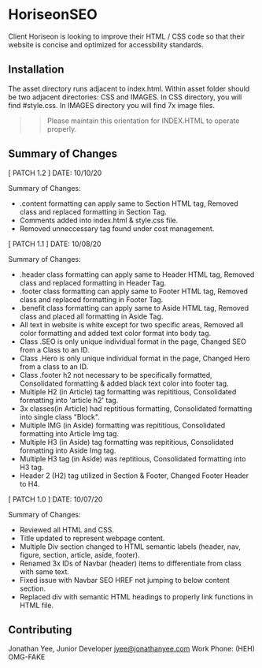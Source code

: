 # HoriseonSEO

Client Horiseon is looking to improve their HTML / CSS code so that their website is concise and optimized for accessbility standards. 

## Installation

The asset directory runs adjacent to index.html. 
Within asset folder should be two adjacent directories: CSS and IMAGES. 
In CSS directory, you will find #style.css. 
In IMAGES directory you will find 7x image files. 
>> Please maintain this orientation for INDEX.HTML to operate properly. 

## Summary of Changes

[ PATCH 1.2 ]
DATE: 10/10/20

Summary of Changes:

- .content formatting can apply same to Section HTML tag, Removed class and replaced formatting in Section Tag.
- Comments added into index.html & style.css file. 
- Removed unneccessary </img> tag found under cost management.

[ PATCH 1.1 ]
DATE: 10/08/20

Summary of Changes: 

 - .header class formatting can apply same to Header HTML tag, Removed class and replaced formatting in Header Tag.
 - .footer class formatting can apply same to Footer HTML tag, Removed class and replaced formatting in Footer Tag.
 - .benefit class formatting can apply same to Aside HTML tag, Removed class and placed all formatting in Aside Tag.
 - All text in website is white except for two specific areas, Removed all color formatting and added text color format into body tag.
 - Class .SEO is only unique individual format in the page, Changed SEO from a Class to an ID.
 - Class .Hero is only unique individual format in the page, Changed Hero from a class to an ID.
 - Class .footer h2 not necessary to be specifically formatted, Consolidated formatting & added black text color into footer tag.
 - Multiple H2 (in Article) tag formatting was repititious, Consolidated formatting into 'article h2' tag.
 - 3x classes(in Article) had reptitious formatting, Consolidated formatting into single class "Block".
 - Multiple IMG (in Aside) formatting was repititious, Consolidated formatting into Article Img tag.
 - Multiple H3 (in Aside) tag formatting was repititious, Consolidated formatting into Aside Img tag.
 - Multiple H3 tag (in Aside) was reptitious, Consolidated formatting into H3 tag.
 - Header 2 (H2) tag utilized in Section & Footer, Changed Footer Header to H4.

[ PATCH 1.0 ]
DATE: 10/07/20

Summary of Changes:

 - Reviewed all HTML and CSS.
 - Title updated to represent webpage content.
 - Multiple Div section changed to HTML semantic labels (header, nav, figure, section, article, aside, footer).
 - Renamed 3x IDs of Navbar (header) items to differentiate from class with same text.
 - Fixed issue with Navbar SEO HREF not jumping to below content section.
 - Replaced div with semantic HTML headings to properly link functions in HTML file.

## Contributing
Jonathan Yee, Junior Developer
jyee@jonathanyee.com
Work Phone: (HEH) OMG-FAKE